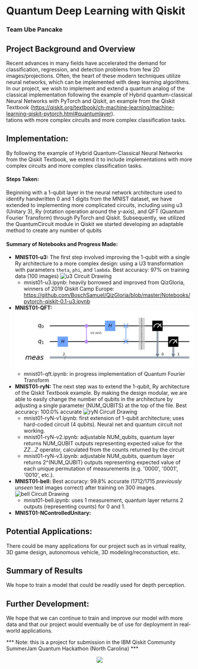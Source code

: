 # Quantum Deep Learning with Qiskit  
### Team Ube Pancake  
## Project Background and Overview  
Recent advances in many fields have accelerated the demand for classification, regression, and detection problems from few 2D images/projections. Often, the heart of these modern techniques utilize neural networks, which can be implemented with deep learning algorithms. In our project, we wish to implement and extend a quantum analog of the classical implementation following the example of Hybrid quantum-classical Neural Networks with PyTorch and Qiskit, an example from the Qiskit Textbook (https://qiskit.org/textbook/ch-machine-learning/machine-learning-qiskit-pytorch.html#quantumlayer).  
tations with more complex circuits and more complex classification tasks. 
## Implementation:  
By following the example of Hybrid Quantum-Classical Neural Networks from the Qiskit Textbook, we extend it to include implementations with more complex circuits and more complex classification tasks. 
#### Steps Taken:
Beginning with a 1-qubit layer in the neural network architecture used to identify handwritten 0 and 1 digits from the MNIST dataset, we have extended to implementing more complicated circuits, including using u3 (Unitary 3), Ry (rotation operation around the y-axis), and QFT (Quantum Fourier Transform) through PyTorch and Qiskit. Subsequently, we utilized the QuantumCircuit module in Qiskit we started developing an adaptable method to create any number of qubits 
#### Summary of Notebooks and Progress Made:
* **MNIST01-u3:** The first step involved improving the 1-qubit with a single Ry architecture to a more complex design: using a U3 transformation with parameters `theta`, `phi`, and `lambda`. Best accuracy: 97% on training data (100 images)
![u3 Circuit Drawing](https://github.com/liangqiyao990210/Quantum-Deep-Learning/blob/master/MNIST01-u3/Figures/1-qubit%20u3-circuit.jpg)
    * mnist01-u3.ipynb: heavily borrowed and improved from QizGloria, winners of 2019 Qiskit Camp Europe: https://github.com/BoschSamuel/QizGloria/blob/master/Notebooks/pytorch-qiskit-0.1-u3.ipynb
* **MNIST01-QFT:**
![QFT Circuit Drawing](MNIST01-QFT/Figures/QFT-circuit.jpg)
    * mnist01-qft.ipynb: in progress implementation of Quantum Fourier Transform
* **MNIST01-ryN:** The next step was to extend the 1-qubit, Ry architecture of the Qiskit Textbook example. By making the design modular, we are able to easily change the number of qubits in the architecture by adjusting a single parameter (NUM_QUBITS) at the top of the file. Best accuracy: 100.0% accurate
![ryN Circuit Drawing](MNIST01-ryN/Figures/ry4-circuit.jpg)
    * mnist01-ryN-v1.ipynb: first extension of 1-qubit architecture; uses hard-coded circuit (4 qubits). Neural net and quantum circuit not working.
    * mnist01-ryN-v2.ipynb: adjustable NUM_qubits, quantum layer returns NUM_QUBIT outputs representing expected value for the $ZZ...Z$ operator, calculated from the counts returned by the circuit
    * mnist01-ryN-v3.ipynb: adjustable NUM_qubits, quantum layer returns 2^(NUM_QUBIT) outputs representing expected value of each unique permutation of measurements (e.g. '0000', '0001', '0010', etc.).
* **MNIST01-bell:** Best accuracy: 99.8% accurate (1712/1715 *previously unseen* test images correct) after training on 300 images.
![bell Circuit Drawing](MNIST01-bell/Figures/bell-circuit.jpg)
    * mnist01-bell.ipynb: uses 1 measurement, quantum layer returns 2 outputs (representing counts) for 0 and 1.
* **MNIST01-NControlledUnitary:**
## Potential Applications:  
There could be many applications for our project such as in virtual reality, 3D game design, autonomous vehicle, 3D modeling/reconstuction, etc.  
## Summary of Results
We hope to train a model that could be readily used for depth perception.  
## Further Development:  
We hope that we can continue to train and improve our model with more data and that our project would eventually be of use for deployment in real-world applications.

*** Note: this is a project for submission in the IBM Qiskit Community SummerJam Quantum Hackathon (North Carolina) ***

<center><img src="https://i.ebayimg.com/images/g/HH4AAOSwPW9esi90/s-l400.jpg"></center>